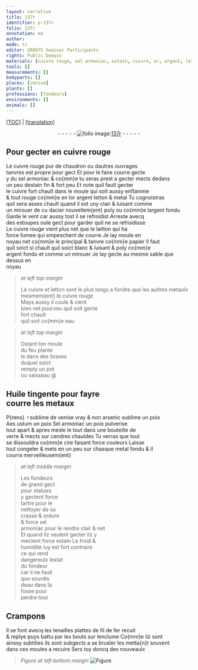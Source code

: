 ```yaml
---
layout: narrative
title: 137r
identifier: p-137r
folio: 137r
annotation: no
author:
mode: tc
editor: GR8975 Seminar Participants
rights: Public Domain
materials: [cuivre rouge, sel armoniac, estain, cuivre, or, argent, letton, metal, acier, laitton, metaulx, eau, Huile tingente, metaux, ☿sublime, arsenic sublime, Aes ustum, Sel armoniac, tartre, fondeur, fer]
tools: []
measurements: []
bodyparts: []
places: [venise]
plants: []
professions: [fondeurs]
environments: []
animals: []
---
```


<p><a href="{{ site.baseurl }}/diplomatic/" target="_blank">[TOC]</a> | <a href="{{ site.baseurl }}/texts/p-137r_tl/ target="_blank"">[translation]</a></p><div class="folio" align="center">- - - - - <a href="http://gallica.bnf.fr/ark:/12148/btv1b10500001g/f279.image" target="_blank"><img src="https://cu-mkp.github.io/2017-workshop-edition/assets/photo-icon.png" alt="folio image: " style="display:inline-block; margin-bottom:-3px;"/>137r</a> - - - - - </div>  
  

## Pour gecter en <span class="m">cuivre rouge</span>

 
Le <span class="m">cuivre rouge</span> pur de chaudron ou dautres ouvrages<br/> tanvres est propre pour gect Et pour le faire courre gecte<br/> y du <span class="m">sel armoniac</span> & co{mm}e tu seras prest a gecter mects dedans<br/> un peu d<span class="m">estain</span> fin & fort peu Et note quil fault gecter<br/> le <span class="m">cuivre</span> fort chault dans le moule qui soit aussy enflamme<br/> & tout rouge co{mm}e en l<span class="m">or</span> <span class="m">argent</span> <span class="m">letton</span> & <span class="m">metal</span> Tu cognoistras<br/> quil sera asses chault quand il est uny clair & luisant comme<br/> un mirouer <span class="del">de cu</span> d<span class="m">acier</span> nouvellem{ent} poly ou co{mm}e l<span class="m">argent</span> fondu<br/> Garde le vent car aussy tost il se refroidist Arreste avecq<br/> des estoupes <span class="del">ou</span>le gect pour garder quil ne se refroidisse<br/> Le <span class="m">cuivre rouge</span> vient plus net que le <span class="m">laitton</span> qui ha<br/> force fumee qui empeschent de courre Je lay moule en<br/> noyau net co{mm}e le principal & tanvre co{mm}e papier Il faut<br/> quil soict si chault quil soict blanc & luisant & poly co{mm}e<br/> <span class="m">argent</span> fondu et <span class="add">comme un mirouer</span> Je lay gecte au mesme sable que dessus en<br/> noyau
 
> *at left top margin*
> 
> 
>   Le <span class="m">cuivre</span> et <span class="m">letton</span> sont le plus longs a fondre que les aultres <span class="m">metaulx</span><br/> mesmem{ent} le <span class="m">cuivre rouge</span><br/> Mays aussy il coule & vient<br/> bien net pourveu quil soit gecte<br/> fort chault<br/> quil soit co{mm}e <span class="m">eau</span>
 
> *at left top margin*
> 
> 
>   Ostant ton moule<br/> du feu plante<br/> le dans des brases<br/> duquel soict<br/> remply un pot<br/> ou vaisseau
  @ 

## <span class="m">Huile tingente</span> pour fayre<br/> courre les <span class="m">metaux</span>

 
 P{rens} <span class="m">☿sublime</span> de <span class="pl">venise</span> vray & non <span class="m">arsenic sublime</span> un poix<br/> <span class="m">Aes ustum</span> un poix <span class="m">Sel armoniac</span> un poix pulverise<br/> tout apart & apres mesle le tout dans une bouteille de<br/> verre & mects sur cendres chauldes Tu verras que tout<br/> se dissouldra co{mm}e cire faisant force couleurs Laisse<br/> <span class="del">tout</span> congeler & mets en un peu sur chasque <span class="m">metal</span> <span class="add">fondu</span> & il<br/> courra merveilleusem{ent}
 
> *at left middle margin*
> 
> 
>   Les <span class="pro">fondeurs</span><br/> de grand gect<br/> pour statues<br/> y gectent force<br/> <span class="m">tartre</span> pour le<br/> nettoyer de sa<br/> crasse & ordure<br/> & force <span class="m">sel<br/> armoniac</span> pour le rendre clair & net<br/> Et quand ilz veulent gecter ilz y<br/> mectent force <span class="m">estain</span> Le froid &<br/> humidite luy est fort contraire<br/> ce qui rend<br/> dangereulx lestat<br/> du <span class="m">fondeur</span><br/> car il ne fault<br/> qun sourdis<br/> d<span class="m">eau</span> dans la<br/> fosse pour<br/> perdre tout
 

## Crampons

 
Il se font avecq les tenailles plattes de fil de <span class="m">fer</span> recuit<br/> & replye puys battu par les bouts sur lenclume Co{mm}e ilz sont<br/> ainssy subtilies ils sont subgects a se brusler les metta{n}t souvent<br/> dans ces moules a recuire Sers toy doncq des nouveaulx
 
> *Figure*
> *at left bottom margin*
> <a href="https://drive.google.com/open?id=0B9-oNrvWdlO5aG5XMHdYTTYzbzA" target="_blank"><img src="https://cu-mkp.github.io/GR8975-edition/assets/photo-icon.png" alt="Figure" style="display:inline-block; margin-bottom:-3px;"/></a>
 
